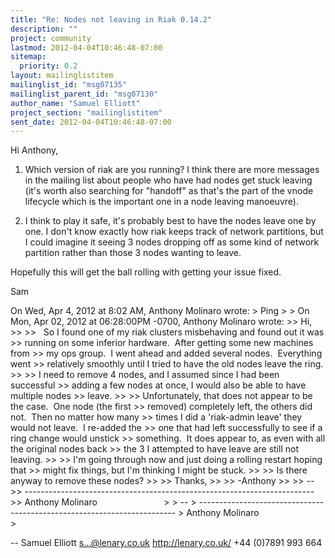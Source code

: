 ```yaml
---
title: "Re: Nodes not leaving in Riak 0.14.2"
description: ""
project: community
lastmod: 2012-04-04T10:46:48-07:00
sitemap:
  priority: 0.2
layout: mailinglistitem
mailinglist_id: "msg07135"
mailinglist_parent_id: "msg07130"
author_name: "Samuel Elliott"
project_section: "mailinglistitem"
sent_date: 2012-04-04T10:46:48-07:00
---
```



Hi Anthony,

1) Which version of riak are you running? I think there are more
messages in the mailing list about people who have had nodes get stuck
leaving (it's worth also searching for "handoff" as that's the part of
the vnode lifecycle which is the important one in a node leaving
manoeuvre).

2) I think to play it safe, it's probably best to have the nodes leave
one by one. I don't know exactly how riak keeps track of network
partitions, but I could imagine it seeing 3 nodes dropping off as some
kind of network partition rather than those 3 nodes wanting to leave.

Hopefully this will get the ball rolling with getting your issue fixed.

Sam

On Wed, Apr 4, 2012 at 8:02 AM, Anthony Molinaro
 wrote:
&gt; Ping
&gt;
&gt; On Mon, Apr 02, 2012 at 06:28:00PM -0700, Anthony Molinaro wrote:
&gt;&gt; Hi,
&gt;&gt;
&gt;&gt;   So I found one of my riak clusters misbehaving and found out it was
&gt;&gt; running on some inferior hardware.  After getting some new machines from
&gt;&gt; my ops group.  I went ahead and added several nodes.  Everything went
&gt;&gt; relatively smoothly until I tried to have the old nodes leave the ring.
&gt;&gt;
&gt;&gt; I need to remove 4 nodes, and I assumed since I had been successful
&gt;&gt; adding a few nodes at once, I would also be able to have multiple nodes
&gt;&gt; leave.
&gt;&gt;
&gt;&gt; Unfortunately, that does not appear to be the case.  One node (the first
&gt;&gt; removed) completely left, the others did not.  Then no matter how many
&gt;&gt; times I did a 'riak-admin leave' they would not leave.  I re-added the
&gt;&gt; one that had left successfully to see if a ring change would unstick
&gt;&gt; something.  It does appear to, as even with all the original nodes back
&gt;&gt; the 3 I attempted to have leave are still not leaving.
&gt;&gt;
&gt;&gt; I'm going through now and just doing a rolling restart hoping that
&gt;&gt; might fix things, but I'm thinking I might be stuck.
&gt;&gt;
&gt;&gt; Is there anyway to remove these nodes?
&gt;&gt;
&gt;&gt; Thanks,
&gt;&gt;
&gt;&gt; -Anthony
&gt;&gt;
&gt;&gt; --
&gt;&gt; ------------------------------------------------------------------------
&gt;&gt; Anthony Molinaro                           
&gt;
&gt; --
&gt; ------------------------------------------------------------------------
&gt; Anthony Molinaro                           
&gt;

-- 
Samuel Elliott
s...@lenary.co.uk
http://lenary.co.uk/
+44 (0)7891 993 664

